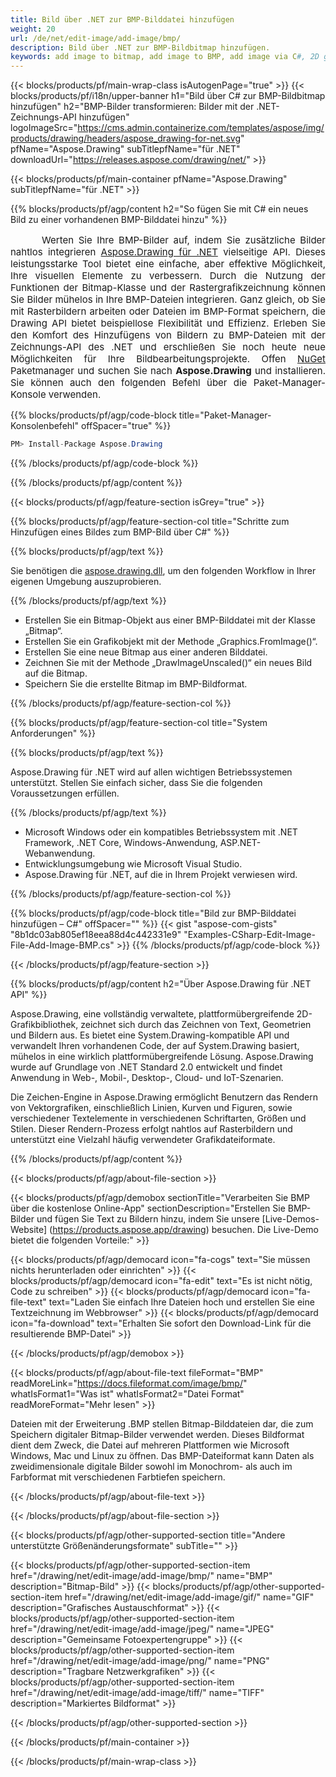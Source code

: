 ```yaml
---
title: Bild über .NET zur BMP-Bilddatei hinzufügen
weight: 20
url: /de/net/edit-image/add-image/bmp/
description: Bild über .NET zur BMP-Bildbitmap hinzufügen.
keywords: add image to bitmap, add image to BMP, add image via C#, 2D graphics, drawing API, edit bitmap C#, Drawing für .NET, save bitmap, save BMP image, cross-platform 2D graphic library, Bitmap class, raster graphics drawing, draw image, rendering raster images, BMP image file
---
```


{{< blocks/products/pf/main-wrap-class isAutogenPage="true" >}}
{{< blocks/products/pf/i18n/upper-banner h1="Bild über C# zur BMP-Bildbitmap hinzufügen" h2="BMP-Bilder transformieren: Bilder mit der .NET-Zeichnungs-API hinzufügen" logoImageSrc="https://cms.admin.containerize.com/templates/aspose/img/products/drawing/headers/aspose_drawing-for-net.svg" pfName="Aspose.Drawing" subTitlepfName="für .NET" downloadUrl="https://releases.aspose.com/drawing/net/" >}}

{{< blocks/products/pf/main-container pfName="Aspose.Drawing" subTitlepfName="für .NET" >}}


{{% blocks/products/pf/agp/content h2="So fügen Sie mit C# ein neues Bild zu einer vorhandenen BMP-Bilddatei hinzu" %}}

<p align="justify" style="text-indent:50px;font-size:15px;">
Werten Sie Ihre BMP-Bilder auf, indem Sie zusätzliche Bilder nahtlos integrieren <a href="https://products.aspose.com/drawing/net">Aspose.Drawing für .NET</a> vielseitige API. Dieses leistungsstarke Tool bietet eine einfache, aber effektive Möglichkeit, Ihre visuellen Elemente zu verbessern. Durch die Nutzung der Funktionen der Bitmap-Klasse und der Rastergrafikzeichnung können Sie Bilder mühelos in Ihre BMP-Dateien integrieren. Ganz gleich, ob Sie mit Rasterbildern arbeiten oder Dateien im BMP-Format speichern, die Drawing API bietet beispiellose Flexibilität und Effizienz. Erleben Sie den Komfort des Hinzufügens von Bildern zu BMP-Dateien mit der Zeichnungs-API des .NET und erschließen Sie noch heute neue Möglichkeiten für Ihre Bildbearbeitungsprojekte. Offen <a href="https://www.nuget.org/packages/aspose.drawing">NuGet</a> Paketmanager und suchen Sie nach <b>Aspose.Drawing</b> und installieren. Sie können auch den folgenden Befehl über die Paket-Manager-Konsole verwenden.</p>

{{% blocks/products/pf/agp/code-block title="Paket-Manager-Konsolenbefehl" offSpacer="true" %}}
```cs
PM> Install-Package Aspose.Drawing
```
{{% /blocks/products/pf/agp/code-block %}}

{{% /blocks/products/pf/agp/content %}}


{{< blocks/products/pf/agp/feature-section isGrey="true" >}}

{{% blocks/products/pf/agp/feature-section-col title="Schritte zum Hinzufügen eines Bildes zum BMP-Bild über C#" %}}

{{% blocks/products/pf/agp/text %}}

Sie benötigen die [aspose.drawing.dll](https://downloads.aspose.com/drawing/net), um den folgenden Workflow in Ihrer eigenen Umgebung auszuprobieren.

{{% /blocks/products/pf/agp/text %}}

+ Erstellen Sie ein Bitmap-Objekt aus einer BMP-Bilddatei mit der Klasse „Bitmap“.
+ Erstellen Sie ein Grafikobjekt mit der Methode „Graphics.FromImage()“.
+ Erstellen Sie eine neue Bitmap aus einer anderen Bilddatei.
+ Zeichnen Sie mit der Methode „DrawImageUnscaled()“ ein neues Bild auf die Bitmap.
+ Speichern Sie die erstellte Bitmap im BMP-Bildformat.

{{% /blocks/products/pf/agp/feature-section-col %}}

{{% blocks/products/pf/agp/feature-section-col title="System Anforderungen" %}}

{{% blocks/products/pf/agp/text %}}

Aspose.Drawing für .NET wird auf allen wichtigen Betriebssystemen unterstützt. Stellen Sie einfach sicher, dass Sie die folgenden Voraussetzungen erfüllen.

{{% /blocks/products/pf/agp/text %}}

- Microsoft Windows oder ein kompatibles Betriebssystem mit .NET Framework, .NET Core, Windows-Anwendung, ASP.NET-Webanwendung.
- Entwicklungsumgebung wie Microsoft Visual Studio.
- Aspose.Drawing für .NET, auf die in Ihrem Projekt verwiesen wird.

{{% /blocks/products/pf/agp/feature-section-col %}}

{{% blocks/products/pf/agp/code-block title="Bild zur BMP-Bilddatei hinzufügen – C#" offSpacer="" %}}
{{< gist "aspose-com-gists" "8b1dc03ab805ef18eea88d4c442331e9" "Examples-CSharp-Edit-Image-File-Add-Image-BMP.cs" >}}
{{% /blocks/products/pf/agp/code-block %}}

{{< /blocks/products/pf/agp/feature-section >}}


<!-- aboutfile Starts -->

{{% blocks/products/pf/agp/content h2="Über Aspose.Drawing für .NET API" %}}

Aspose.Drawing, eine vollständig verwaltete, plattformübergreifende 2D-Grafikbibliothek, zeichnet sich durch das Zeichnen von Text, Geometrien und Bildern aus. Es bietet eine System.Drawing-kompatible API und verwandelt Ihren vorhandenen Code, der auf System.Drawing basiert, mühelos in eine wirklich plattformübergreifende Lösung. Aspose.Drawing wurde auf Grundlage von .NET Standard 2.0 entwickelt und findet Anwendung in Web-, Mobil-, Desktop-, Cloud- und IoT-Szenarien.

Die Zeichen-Engine in Aspose.Drawing ermöglicht Benutzern das Rendern von Vektorgrafiken, einschließlich Linien, Kurven und Figuren, sowie verschiedener Textelemente in verschiedenen Schriftarten, Größen und Stilen. Dieser Rendern-Prozess erfolgt nahtlos auf Rasterbildern und unterstützt eine Vielzahl häufig verwendeter Grafikdateiformate.

{{% /blocks/products/pf/agp/content %}}


{{< blocks/products/pf/agp/about-file-section >}}

{{< blocks/products/pf/agp/demobox sectionTitle="Verarbeiten Sie BMP über die kostenlose Online-App" sectionDescription="Erstellen Sie BMP-Bilder und fügen Sie Text zu Bildern hinzu, indem Sie unsere [Live-Demos-Website] (https://products.aspose.app/drawing) besuchen. Die Live-Demo bietet die folgenden Vorteile:" >}}

{{< blocks/products/pf/agp/democard icon="fa-cogs" text="Sie müssen nichts herunterladen oder einrichten" >}}
{{< blocks/products/pf/agp/democard icon="fa-edit" text="Es ist nicht nötig, Code zu schreiben" >}}
{{< blocks/products/pf/agp/democard icon="fa-file-text" text="Laden Sie einfach Ihre Dateien hoch und erstellen Sie eine Textzeichnung im Webbrowser" >}}
{{< blocks/products/pf/agp/democard icon="fa-download" text="Erhalten Sie sofort den Download-Link für die resultierende BMP-Datei" >}}

{{< /blocks/products/pf/agp/demobox >}}

{{< blocks/products/pf/agp/about-file-text fileFormat="BMP" readMoreLink="https://docs.fileformat.com/image/bmp/" whatIsFormat1="Was ist" whatIsFormat2="Datei Format" readMoreFormat="Mehr lesen" >}}

Dateien mit der Erweiterung .BMP stellen Bitmap-Bilddateien dar, die zum Speichern digitaler Bitmap-Bilder verwendet werden. Dieses Bildformat dient dem Zweck, die Datei auf mehreren Plattformen wie Microsoft Windows, Mac und Linux zu öffnen. Das BMP-Dateiformat kann Daten als zweidimensionale digitale Bilder sowohl im Monochrom- als auch im Farbformat mit verschiedenen Farbtiefen speichern.

{{< /blocks/products/pf/agp/about-file-text >}}

{{< /blocks/products/pf/agp/about-file-section >}}

<!-- aboutfile Ends -->


{{< blocks/products/pf/agp/other-supported-section title="Andere unterstützte Größenänderungsformate" subTitle="" >}}

{{< blocks/products/pf/agp/other-supported-section-item href="/drawing/net/edit-image/add-image/bmp/" name="BMP" description="Bitmap-Bild" >}}
{{< blocks/products/pf/agp/other-supported-section-item href="/drawing/net/edit-image/add-image/gif/" name="GIF" description="Grafisches Austauschformat" >}}
{{< blocks/products/pf/agp/other-supported-section-item href="/drawing/net/edit-image/add-image/jpeg/" name="JPEG" description="Gemeinsame Fotoexpertengruppe" >}}
{{< blocks/products/pf/agp/other-supported-section-item href="/drawing/net/edit-image/add-image/png/" name="PNG" description="Tragbare Netzwerkgrafiken" >}}
{{< blocks/products/pf/agp/other-supported-section-item href="/drawing/net/edit-image/add-image/tiff/" name="TIFF" description="Markiertes Bildformat" >}}

{{< /blocks/products/pf/agp/other-supported-section >}}

{{< /blocks/products/pf/main-container >}}

{{< /blocks/products/pf/main-wrap-class >}}
